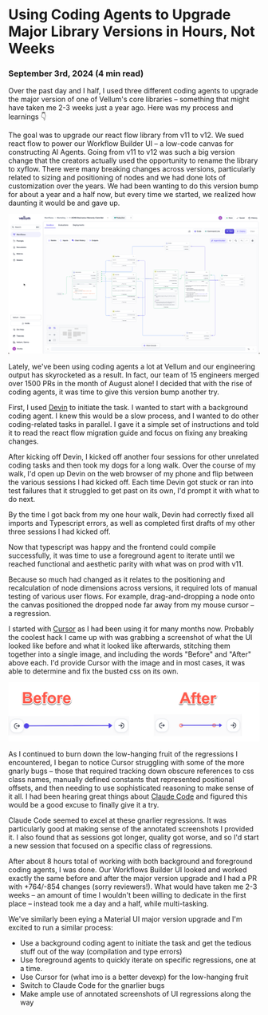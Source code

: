 # Using Coding Agents to Upgrade Major Library Versions in Hours, Not Weeks

### September 3rd, 2024 (4 min read)

Over the past day and I half, I used three different coding agents to upgrade the major version of one of Vellum's
core libraries – something that might have taken me 2-3 weeks just a year ago. Here was my process and learnings 👇

The goal was to upgrade our react flow library from v11 to v12. We sued react flow to power our Workflow Builder UI
– a low-code canvas for constructing AI Agents. Going from v11 to v12 was such a big version change that the creators
actually used the opportunity to rename the library to xyflow. There were many breaking changes across versions,
particularly related to sizing and positioning of nodes and we had done lots of customization over the years. We had
been wanting to do this version bump for about a year and a half now, but every time we started, we realized how
daunting it would be and gave up.

![An example of an AI Agent built using Vellum's Workflow Builder](/articles/assets/vellum-workflow-builder.png)

Lately, we've been using coding agents a lot at Vellum and our engineering output has skyrocketed as a result. In fact,
our team of 15 engineers merged over 1500 PRs in the month of August alone! I decided that with the rise of coding
agents, it was time to give this version bump another try.

First, I used [Devin](https://devin.ai/) to initiate the task. I wanted to start with a background coding agent. I knew
this would be a slow process, and I wanted to do other coding-related tasks in parallel. I gave it a simple set of
instructions and told it
to read the react flow migration guide and focus on fixing any breaking changes.

After kicking off Devin, I kicked off another four sessions for other unrelated coding tasks and then took my dogs for a
long walk. Over the course of my walk, I'd open up Devin on the web browser of my phone and flip between the various
sessions I had kicked off. Each time Devin got stuck or ran into test failures that it struggled to get past on its own,
I'd prompt it with what to do next.

By the time I got back from my one hour walk, Devin had correctly fixed all imports and Typescript errors, as well as
completed first drafts of my other three sessions I had kicked off.

Now that typescript was happy and the frontend could compile successfully, it was time to use a foreground agent to
iterate until we reached functional and aesthetic parity with what was on prod with v11.

Because so much had changed as it relates to the positioning and recalculation of node dimensions across versions, it
required lots of manual testing of various user flows. For example, drag-and-dropping a node onto the canvas positioned
the dropped node far away from my mouse cursor – a regression.

I started with [Cursor](https://cursor.com/) as I had been using it for many months now. Probably the coolest hack I
came up with was grabbing a screenshot of what the UI looked like before and what it looked like afterwards, 
stitching them together into a single
image, and including the words "Before" and "After" above each. I'd provide Cursor with the image and in most cases, it
was able to determine and fix the busted css on its own.

[![A screenshot showing a UI regression before and after upgrading a library version, with the words "Before" and"After" above each side](articles/assets/before-and-after-example.png)](/articles/assets/ui-regression-before-after.png)

As I continued to burn down the low-hanging fruit of the regressions I encountered, I began to notice Cursor struggling
with some of the more gnarly bugs – those that required tracking down obscure references to css class names, manually
defined constants that represented positional offsets, and then needing to use sophisticated reasoning to make sense of
it all. I had been hearing great things about [Claude Code](https://www.anthropic.com/claude-code) and figured this
would be a good excuse to finally give
it a
try.

Claude Code seemed to excel at these gnarlier regressions. It was particularly good at making sense of the annotated
screenshots I provided it. I also found that as sessions got longer, quality got worse, and so I'd start a new session
that focused on a specific class of regressions.

After about 8 hours total of working with both background and foreground coding agents, I was done. Our Workflows
Builder UI looked and worked exactly the same before and after the major version upgrade and I had a PR with +764/-854
changes (sorry reviewers!). What would have taken me 2-3 weeks – an amount of time I wouldn't been willing to dedicate
in the first place – instead took me a day and a half, while multi-tasking.

We've similarly been eying a Material UI major version upgrade and I'm excited to run a similar process:

- Use a background coding agent to initiate the task and get the tedious stuff out of the way (compilation and type
  errors)
- Use foreground agents to quickly iterate on specific regressions, one at a time.
- Use Cursor for (what imo is a better devexp) for the low-hanging fruit
- Switch to Claude Code for the gnarlier bugs
- Make ample use of annotated screenshots of UI regressions along the way

